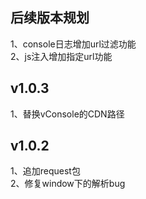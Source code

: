 ## 后续版本规划
1、console日志增加url过滤功能  
2、js注入增加指定url功能  

## v1.0.3
1、替换vConsole的CDN路径

## v1.0.2
1、追加request包  
2、修复window下的解析bug
